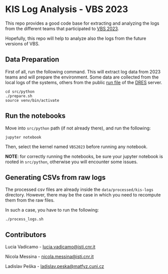 # KIS Log Analysis - VBS 2023
This repo provides a good code base for extracting and analyzing the logs from the different teams that participated to [VBS 2023](https://videobrowsershowdown.org/).

Hopefully, this repo will help to analyze also the logs from the future versions of VBS.

## Data Preparation
First of all, run the following command. This will extract log data from 2023 teams and will prepare the environment. Some data are collected from the local logs of the systems, others from the public [run file](https://github.com/lucaro/VBS-Archive/tree/main/2023) of the [DRES](https://github.com/dres-dev/DRES) server.
```
cd src/python
./prepare.sh
source venv/bin/activate
```

## Run the notebooks
Move into `src/python` path (if not already there), and run the following:
```
jupyter notebook
```

Then, select the kernel named `VBS2023` before running any notebook.

**NOTE**: for correctly running the notebooks, be sure your jupyter notebook is rooted in `src/python`, otherwise you will encounter some issues.

## Generating CSVs from raw logs
The processed csv files are already inside the `data/processed/kis-logs` directory. However, there may be the case in which you need to recompute them from the raw files.

In such a case, you have to run the following:
```
./process_logs.sh
```


## Contributors

Lucia Vadicamo - [lucia.vadicamo@isti.cnr.it](mailto:lucia.vadicamo@isti.cnr.it)

Nicola Messina - [nicola.messina@isti.cnr.it](mailto:nicola.messina@isti.cnr.it)

Ladislav Peška - [ladislav.peska@matfyz.cuni.cz](mailto:Ladislav.Peska@matfyz.cuni.cz)
